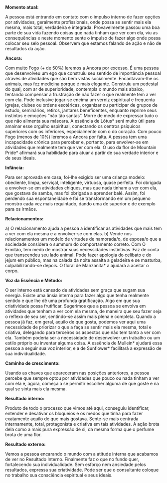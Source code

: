 **Momento atual:**

 A pessoa está entrando em contato com o impulso interno de fazer opções por atividades, geralmente profissionais, onde possa se sentir mais ela mesma, mais total, verdadeira e integrada. Provavelmente passou uma boa parte de sua vida fazendo coisas que nada tinham que ver com ela, viu as consequências e neste momento sente o impulso de fazer algo onde possa colocar seu selo pessoal. Observem que estamos falando de ação e não de resultados da ação. 


 **Ancora:** 

Com muito Fogo (+ de 50%) leremos a Ancora por excesso. É uma pessoa que desenvolveu um ego que construiu seu sentido de importância pessoal através de atividades que são bem vistas socialmente. Encantavam-lhe os animais, mas fez medicina porque é mais elegante. Construiu um pedestal do qual, com ar de superioridade, contempla o mundo mais abaixo, tentando compensar a frustração de não fazer o que realmente tem a ver com ela. Pode inclusive jogar-se encima um verniz espiritual e frequenta igrejas, clubes ou ordens esotéricas, organizar ou participar de grupos de estudo, seminários, retiros, jantares beneficentes, enquanto reprime seus instintos e emoções “não tão santas”. Morre de medo de expressar tudo o que não alimenta sua máscara. A essência de Lótus* será muito útil para amainar esse orgulho espiritual, conectando os centros psíquicos superiores com os inferiores, especialmente com o do coração. Com pouco Fogo (menos de 10%) leremos a Ancora por falta. A pessoa tem uma incapacidade crônica para perceber e, portanto, para envolver-se em atividades que realmente tem que ver com ela. O uso da flor de Mountain Pride* afirmará sua habilidade para atuar a partir de sua verdade interior e de seus ideais. 


**Infância:**

 Para ser aprovada em casa, foi-lhe exigido ser uma criança modelo: obediente, limpa, serviçal, inteligente, virtuosa, quase perfeita. Foi obrigada a envolver-se em atividades chiques, mas que nada tinham a ver com ela, que gostava de samba, mas foi obrigada a aprender balé. Assim, foi perdendo sua espontaneidade e foi se transformando em um pequeno monstro cada vez mais requintado, dando uma de superior e de exemplo para os irmãos. 


**Relacionamentos:**

 a) O relacionamento ajuda a pessoa a identificar as atividades que mais tem a ver com ela mesma e a envolver-se com elas. b) Vende nos relacionamentos um modelo de virtudes de namorada/o, de esposa/o que a sociedade considera o summum do comportamento correto. Com O Ermitão, tem medo de mostrar suas necessidades instintivas. Faz de conta que transcendeu seu lado animal. Pode fazer apologia do celibato e do jejum em público, mas na calada da noite assalta a geladeira e se masturba, culpabilizando-se depois. O floral de Manzanita* a ajudará a aceitar o corpo. 


**Voz da Essência e Método:**

 O ser interno está cansado de atividades sem graça que sugam sua energia. Existe uma ânsia interna para fazer algo que tenha realmente sentido e que lhe dê uma profunda gratificação. Algo em que sua criatividade possa frutificar. Sugerimos que a pessoa se envolva em atividades que tenham a ver com ela mesma, de maneira que seu fazer seja o reflexo de seu ser, sentindo-se assim mais plena e completa. Quando a pessoa já faz, em geral, aquilo de que gosta, podemos ver aqui uma necessidade de priorizar o que a faça se sentir mais ela mesma, total e criativa, delegando para terceiros os aspectos que não tem tanto a ver com ela. Também poderia ser a necessidade de desenvolver um trabalho ou um estilo próprio ou inventar alguma coisa. A essência de Mullein* ajudará essa pessoa a seguir sua voz interior, e a de Sunflower* facilitará a expressão de sua individualidade. 


**Caminho de crescimento:**

 Usando as chaves que apareceram nas posições anteriores, a pessoa percebe que sempre optou por atividades que pouco ou nada tinham a ver com ela e, agora, começa a se permitir escolher alguma de que goste e na qual se sinta mais ela mesma. 


**Resultado interno:**

 Produto de todo o processo que vimos até aqui, conseguiu identificar, entender e desativar os bloqueios e os medos que tinha para fazer exatamente aquilo de que mais gostava. Sente-se mais centrada internamente, total, protagonista e criativa em tais atividades. A ação brota dela como a mais pura expressão de si, da mesma forma que o perfume brota de uma flor. 


**Resultado externo:**

 Vemos a pessoa encarando o mundo com a atitude interna que acabamos de ver no Resultado Interno. Finalmente faz o que no fundo quer, fortalecendo sua individualidade. Sem esforço nem ansiedade pelos resultados, expressa sua criatividade. Pode ser que o consultante coloque no trabalho sua consciência espiritual e seus ideais. 
